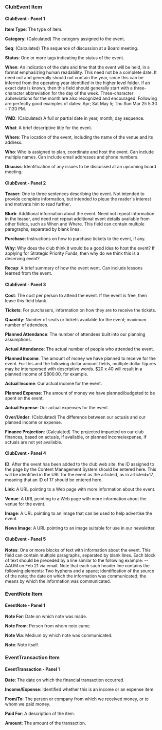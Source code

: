 <!--
   Following code generated by PSTextMerge using:
 
     template:  fields.md
     data file: /Users/hbowie/Java/projects/nbproj/clubplanner/javagen/fields.xls
-->

### ClubEvent Item

#### ClubEvent - Panel 1

**Item Type**:
The type of item.

**Category**:
(Calculated)
The category assigned to the event.

**Seq**:
(Calculated)
The sequence of discussion at a Board meeting.

**Status**:
One or more tags indicating the status of the event.

**When**:
An indication of the date and time that the event will be held, in a format emphasizing human readability. This need not be a complete date. It need not and generally should not contain the year, since this can be inferred from the operating year identified in the higher level folder. If an exact date is known, then this field should generally start with a three-character abbreviation for the day of the week. Three-character abbreviations for the month are also recognized and encouraged. Following are perfectly good examples of dates: Apr; Sat May 5; Thu Sun Mar 25 5:30 - 7:30 PM.

**YMD**:
(Calculated)
A full or partial date in year, month, day sequence.

**What**:
A brief descriptive title for the event.

**Where**:
The location of the event, including the name of the venue and its address.

**Who**:
Who is assigned to plan, coordinate and host the event. Can include multiple names. Can include email addresses and phone numbers.

**Discuss**:
Identification of any issues to be discussed at an upcoming board meeting.

#### ClubEvent - Panel 2

**Teaser**:
One to three sentences describing the event. Not intended to provide complete information, but intended to pique the reader's interest and motivate him to read further.

**Blurb**:
Additional information about the event. Need not repeat information in the teaser, and need not repeat additional event details available from other fields, such as When and Where. This field can contain multiple paragraphs, separated by blank lines.

**Purchase**:
Instructions on how to purchase tickets to the event, if any.

**Why**:
Why does the club think it would be a good idea to host the event? If applying for Strategic Priority Funds, then why do we think this is a deserving event?

**Recap**:
A brief summary of how the event went. Can include lessons learned from the event.

#### ClubEvent - Panel 3

**Cost**:
The cost per person to attend the event. If the event is free, then leave this field blank.

**Tickets**:
For purchasers, information on how they are to receive the tickets.

**Quantity**:
Number of seats or tickets available for the event; maximum number of attendees.

**Planned Attendance**:
The number of attendees built into our planning assumptions.

**Actual Attendance**:
The actual number of people who attended the event.

**Planned Income**:
The amount of money we have planned to receive for the event. For this and the following dollar amount fields, multiple dollar figures may be interspersed with descriptive words. $20 x 40 will result in a planned income of $800.00, for example.

**Actual Income**:
Our actual income for the event.

**Planned Expense**:
The amount of money we have planned/budgeted to be spent on the event.

**Actual Expense**:
Our actual expenses for the event.

**Over/Under**:
(Calculated)
The difference between our actuals and our planned income or expense.

**Finance Projection**:
(Calculated)
The projected impacted on our club finances, based on actuals, if available, or planned income/expense, if actuals are not yet available.

#### ClubEvent - Panel 4

**ID**:
After the event has been added to the club web site, the ID assigned to the page by the Content Management System should be entered here. This will be identified in the URL for the event as the articleid, as in articleid=17, meaning that an ID of 17 should be entered here.

**Link**:
A URL pointing to a Web page with more information about the event.

**Venue**:
A URL pointing to a Web page with more information about the venue for the event.

**Image**:
A URL pointing to an image that can be used to help advertise the event.

**News Image**:
A URL pointing to an image suitable for use in our newsletter.

#### ClubEvent - Panel 5

**Notes**:
One or more blocks of text with information about the event. This field can contain multiple paragraphs, separated by blank lines. Each block of text should be preceded by a line similar to the following example: -- AAUM on Feb 21 via email. Note that each such header line contains the following elements: Two hyphens and a space; identification of the source of the note; the date on which the information was communicated; the means by which the information was communicated.

### EventNote Item

#### EventNote - Panel 1

**Note For**:
Date on which note was made.

**Note From**:
Person from whom note came.

**Note Via**:
Medium by which note was communicated.

**Note**:
Note itself.

### EventTransaction Item

#### EventTransaction - Panel 1

**Date**:
The date on which the financial transaction occurred.

**Income/Expense**:
Identified whether this is an income or an expense item.

**From/To**:
The person or company from which we received money, or to whom we paid money.

**Paid For**:
A description of the item.

**Amount**:
The amount of the transaction.

